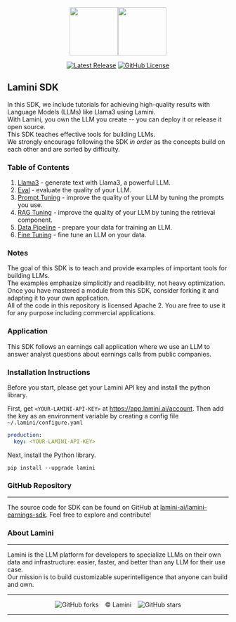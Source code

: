 <div align="center">
<img src="https://avatars.githubusercontent.com/u/130713213?s=200&v=4" width="110"><img src="https://huggingface.co/lamini/instruct-peft-tuned-12b/resolve/main/Lamini_logo.png?max-height=110" height="110">
</div>
<div align="center">

[![Latest Release](https://img.shields.io/badge/Latest%20Version-1.4.3-blue?logo=github)](https://github.com/lamini-ai/lamini-sdk/commits/main)
[![GitHub License](https://img.shields.io/github/license/lamini-ai/lamini)](https://github.com/lamini-ai/lamini-sdk/blob/main/LICENSE)</div>

## Lamini SDK

In this SDK, we include tutorials for achieving high-quality results with Language Models (LLMs) like Llama3 using Lamini.</br>  With Lamini, you own the LLM you create -- you can deploy it or release it open source.</br>  This SDK teaches effective tools for building LLMs.</br>  We strongly encourage following the SDK *in order* as the concepts build on each other and are sorted by difficulty.

### Table of Contents

1. [Llama3](01_llama3/README.md) - generate text with Llama3, a powerful LLM.
2. [Eval](02_eval/README.md) - evaluate the quality of your LLM.
3. [Prompt Tuning](03_prompt_tuning/README.md) - improve the quality of your LLM by tuning the prompts you use.
4. [RAG Tuning](04_rag_tuning/README.md) - improve the quality of your LLM by tuning the retrieval component.
5. [Data Pipeline](05_data_pipeline/README.md) - prepare your data for training an LLM.
6. [Fine Tuning](06_fine_tuning/README.md) - fine tune an LLM on your data.

### Notes

The goal of this SDK is to teach and provide examples of important tools for building LLMs.</br>  The examples emphasize simplicitly and readibility, not heavy optimization.</br>  Once you have mastered a module from this SDK, consider forking it and adapting it to your own application.</br>  All of the code in this repository is licensed Apache 2. You are free to use it for any purpose including commercial applications.

### Application

This SDK follows an earnings call application where we use an LLM to answer analyst questions
about earnings calls from public companies.

### Installation Instructions

Before you start, please get your Lamini API key and install the python library.

First, get `<YOUR-LAMINI-API-KEY>` at https://app.lamini.ai/account.
Then add the key as an environment variable by creating a config file  `~/.lamini/configure.yaml`

```yaml
production:
  key: <YOUR-LAMINI-API-KEY>
```

Next, install the Python library.
```
pip install --upgrade lamini
```

### GitHub Repository
---
The source code for SDK can be found on GitHub at [lamini-ai/lamini-earnings-sdk](https://github.com/lamini-ai/lamini-earnings-sdk). Feel free to explore and contribute!

### About Lamini
---
Lamini is the LLM platform for developers to specialize LLMs on their own data and infrastructure: easier, faster, and better than any LLM for their use case.</br> Our mission is to build customizable superintelligence that anyone can build and own.

---

</div>
<div align="center">

![GitHub forks](https://img.shields.io/github/forks/lamini-ai/lamini-sdk) &ensp; © Lamini &ensp; ![GitHub stars](https://img.shields.io/github/stars/lamini-ai/lamini-sdk)

</div>

--------

